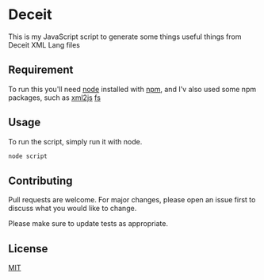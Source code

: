 # Deceit

This is my JavaScript script to generate some things useful things from Deceit XML Lang files

## Requirement

To run this you'll need [node](https://nodejs.org/) installed with [npm](http://npmjs.com/), and I'v also used some npm packages, such as
[xml2js](https://www.npmjs.com/package/xml2js)
[fs](https://www.npmjs.com/package/fs)

## Usage

To run the script, simply run it with node.

```bash
node script
```

## Contributing
Pull requests are welcome. For major changes, please open an issue first to discuss what you would like to change.

Please make sure to update tests as appropriate.

## License
[MIT](https://choosealicense.com/licenses/mit/)